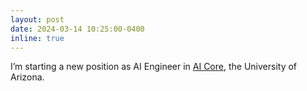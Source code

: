 ```yaml
---
layout: post
date: 2024-03-14 10:25:00-0400
inline: true
---
```


I’m starting a new position as AI Engineer in [AI Core](https://aicore.arizona.edu/), the University of Arizona.

